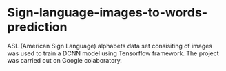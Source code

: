 # Sign-language-images-to-words-prediction
ASL (American Sign Language) alphabets data set consisiting of images was used to train a DCNN model using Tensorflow framework. 
The project was carried out on Google colaboratory.
